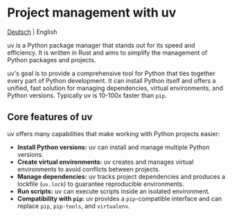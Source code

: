 # Project management with uv
[Deutsch](../de/uv-hinweise.md) | English

uv is a Python package manager that stands out for its speed and efficiency. It is written in Rust and aims to simplify the management of Python packages and projects.

uv's goal is to provide a comprehensive tool for Python that ties together every part of Python development. It can install Python itself and offers a unified, fast solution for managing dependencies, virtual environments, and Python versions. Typically uv is 10-100x faster than `pip`.

## Core features of uv

uv offers many capabilities that make working with Python projects easier:

* **Install Python versions:** uv can install and manage multiple Python versions.
* **Create virtual environments:** uv creates and manages virtual environments to avoid conflicts between projects.
* **Manage dependencies:** uv tracks project dependencies and produces a lockfile (`uv.lock`) to guarantee reproducible environments.
* **Run scripts:** uv can execute scripts inside an isolated environment.
* **Compatibility with `pip`:** uv provides a `pip`-compatible interface and can replace `pip`, `pip-tools`, and `virtualenv`.
